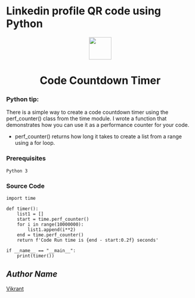 # Linkedin profile QR code using Python
<div align="center">
  <img height="60" src="https://user-images.githubusercontent.com/85709371/156916372-d8c1bbdd-5fe9-40d1-a250-5a1d4d454832.png">
</div>

<h1 align="center">Code Countdown Timer</h1>

### Python tip:
There is a simple way to create a code countdown timer using the perf_counter() class from the time module. I wrote a function that demonstrates how you can use it as a performance counter for your code. 
* perf_counter() returns how long it takes to create a list from a range using a for loop.

### Prerequisites
`Python 3`

### Source Code
```python3
import time

def timer():
    list1 = []
    start = time.perf_counter()
    for i in range(10000000):
        list1.append(i**2)
    end = time.perf_counter()
    return f'Code Run time is {end - start:0.2f} seconds'

if __name__ == "__main__":
    print(timer())
```

## *Author Name*
[Vikrant](https://github.com/vikrant-v28)
